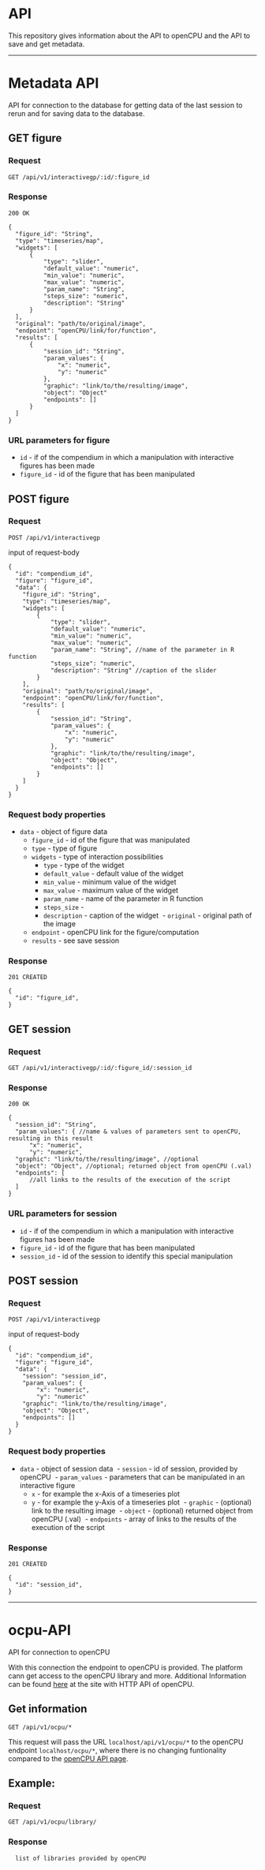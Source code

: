 # API
This repository gives information about the API to openCPU and the API to save and get metadata.

---

# Metadata API
API for connection to the database for getting data of the last session to rerun and for saving data to the database.

## GET figure

### Request

`GET /api/v1/interactivegp/:id/:figure_id`

### Response

```
200 OK

{
  "figure_id": "String",
  "type": "timeseries/map",
  "widgets": [
      {
          "type": "slider",
          "default_value": "numeric",
          "min_value": "numeric",
          "max_value": "numeric",
          "param_name": "String",
          "steps_size": "numeric",
          "description": "String"
      }
  ],
  "original": "path/to/original/image",
  "endpoint": "openCPU/link/for/function",
  "results": [
      {
          "session_id": "String",
          "param_values": {
              "x": "numeric",
              "y": "numeric" 
          },
          "graphic": "link/to/the/resulting/image",
          "object": "Object"
          "endpoints": []
      }
  ]
}
```

### URL parameters for figure

- `id` - if of the compendium in which a manipulation with interactive figures has been made
- `figure_id` - id of the figure that has been manipulated

## POST figure

### Request

`POST /api/v1/interactivegp`

input of request-body
```
{
  "id": "compendium_id",
  "figure": "figure_id",
  "data": {
    "figure_id": "String",
    "type": "timeseries/map",
    "widgets": [
        {
            "type": "slider",
            "default_value": "numeric",
            "min_value": "numeric",
            "max_value": "numeric",
            "param_name": "String", //name of the parameter in R function
            "steps_size": "numeric",
            "description": "String" //caption of the slider
        }
    ],
    "original": "path/to/original/image",
    "endpoint": "openCPU/link/for/function",
    "results": [
        {
            "session_id": "String",
            "param_values": {
                "x": "numeric",
                "y": "numeric" 
            },
            "graphic": "link/to/the/resulting/image",
            "object": "Object",
            "endpoints": []
        }
    ]
  }
}
```

### Request body properties
- `data` - object of figure data
  - `figure_id` - id of the figure that was manipulated
  - `type` - type of figure
  - `widgets` - type of interaction possibilities
    - `type` - type of the widget
    - `default_value` - default value of the widget
    - `min_value` - minimum value of the widget
    - `max_value` - maximum value of the widget
    - `param_name` - name of the parameter in R function
    - `steps_size` - 
    - `description` - caption of the widget
  - `original` - original path of the image
  - `endpoint` - openCPU link for the figure/computation
  - `results` - see save session

### Response

```
201 CREATED

{
  "id": "figure_id",
}
```

## GET session

### Request

`GET /api/v1/interactivegp/:id/:figure_id/:session_id`

### Response

```
200 OK

{
  "session_id": "String",
  "param_values": { //name & values of parameters sent to openCPU, resulting in this result
      "x": "numeric",
      "y": "numeric",
  "graphic": "link/to/the/resulting/image", //optional
  "object": "Object", //optional; returned object from openCPU (.val)
  "endpoints": [
      //all links to the results of the execution of the script
  ]
}
```

### URL parameters for session

- `id` - if of the compendium in which a manipulation with interactive figures has been made
- `figure_id` - id of the figure that has been manipulated
- `session_id` - id of the session to identify this special manipulation

## POST session

### Request

`POST /api/v1/interactivegp`

input of request-body
```
{
  "id": "compendium_id",
  "figure": "figure_id",
  "data": {
    "session": "session_id",
    "param_values": {
        "x": "numeric",
        "y": "numeric" 
    "graphic": "link/to/the/resulting/image",
    "object": "Object",
    "endpoints": []
  }
}
```

### Request body properties

- `data` - object of session data
  - `session` - id of session, provided by openCPU
  - `param_values` - parameters that can be manipulated in an interactive figure
    - `x` - for example the x-Axis of a timeseries plot
    - `y` - for example the y-Axis of a timeseries plot
  - `graphic` - (optional) link to the resulting image
  - `object` - (optional) returned object from openCPU (.val)
  - `endpoints` - array of links to the results of the execution of the script

### Response

```
201 CREATED

{
  "id": "session_id",
}
```

---

# ocpu-API
API for connection to openCPU

With this connection the endpoint to openCPU is provided. The platform cann get access to the openCPU library and more. 
Additional Information can be found [here](https://www.opencpu.org/api.html) at the site with HTTP API of openCPU.

## Get information

`GET /api/v1/ocpu/*`

This request will pass the URL `localhost/api/v1/ocpu/*` to the openCPU endpoint `localhost/ocpu/*`, 
where there is no changing funtionality compared to the [openCPU API page](https://www.opencpu.org/api.html).

## Example:

### Request

`GET /api/v1/ocpu/library/`

### Response

```
  list of libraries provided by openCPU
```
